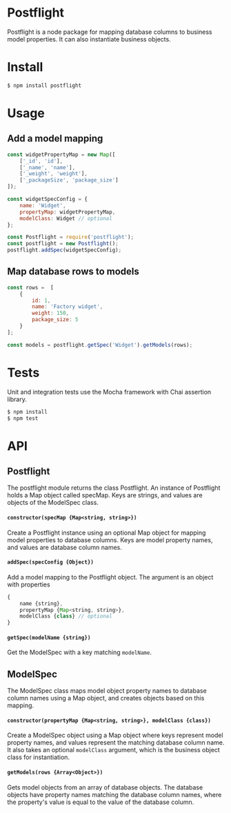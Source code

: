 # Postflight

Postflight is a node package for mapping database columns to business model properties. It can also instantiate business objects. 

# Install

```bash
$ npm install postflight
```

# Usage

## Add a model mapping
```javascript
const widgetPropertyMap = new Map([
    ['_id', 'id'],
    ['_name', 'name'],
    ['_weight', 'weight'],
    ['_packageSize', 'package_size']
]);

const widgetSpecConfig = {
    name: 'Widget',
    propertyMap: widgetPropertyMap,
    modelClass: Widget // optional
};

const Postflight = require('postflight');
const postflight = new Postflight();
postflight.addSpec(widgetSpecConfig);
```

## Map database rows to models

```javascript
const rows =  [
    {
        id: 1,
        name: 'Factory widget',
        weight: 150,
        package_size: 5
    }
];

const models = postflight.getSpec('Widget').getModels(rows);

```

# Tests

Unit and integration tests use the Mocha framework with Chai assertion library.

```bash
$ npm install
$ npm test
```

# API

## Postflight

The postflight module returns the class Postflight. An instance of Postflight holds a Map object called specMap. Keys are strings, and values are objects of the ModelSpec class.

#### `constructor(specMap {Map<string, string>})`

Create a Postflight instance using an optional Map object for mapping model properties to database columns. Keys are model property names, and values are database column names.

#### `addSpec(specConfig {Object})`

Add a model mapping to the Postflight object. The argument is an object with properties

```javascript
{
    name {string},
    propertyMap {Map<string, string>},
    modelClass {class} // optional
}
```

#### `getSpec(modelName {string})`

Get the ModelSpec with a key matching `modelName`.

## ModelSpec

The ModelSpec class maps model object property names to database column names using a Map object, and creates objects based on this mapping.

#### `constructor(propertyMap {Map<string, string>}, modelClass {class})`

Create a ModelSpec object using a Map object where keys represent model property names, and values represent the matching database column name. It also takes an optional `modelClass` argument, which is the business object class for instantiation.

#### `getModels(rows {Array<Object>})`

Gets model objects from an array of database objects. The database objects have property names matching the database column names, where the property's value is equal to the value of the database column.